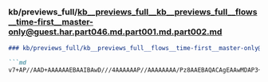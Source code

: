 ### kb/previews_full/kb__previews_full__kb__previews_full__flows__time-first__master-only@guest.har.part046.md.part001.md.part002.md

```md
### kb/previews_full/kb__previews_full__flows__time-first__master-only@guest.har.part046.md.part001.md (part 002)

```md
v7+AP//AAD+AAAAAAEBAAIBAwD///4AAAAAAP//AAAAAAAA/Pz8AAEBAQACAgEAAwMDAP3+/wD9/v4AAQAAAP7//wAC
```

```

```
